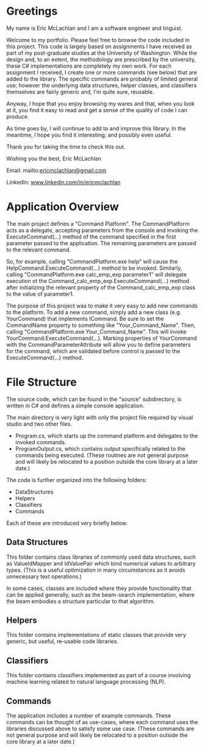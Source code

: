 # Greetings

My name is Eric McLachlan and I am a software engineer and linguist.

Welcome to my portfolio. Please feel free to browse the code included in this project. This code is largely based on assignments I have received as part of my post-graduate studies at the University of Washington. While the design and, to an extent, the methodology are prescribed by the university, these C# implementations are completely my own work. For each assignment I received, I create one or more commands (see below) that are added to the library. The specific commands are probably of limited general use; however the underlying data structures, helper classes, and classifiers themselves are fairly generic and, I'm quite sure, reusable.

Anyway, I hope that you enjoy browsing my wares and that, when you look at it, you find it easy to read and get a sense of the quality of code I can produce.

As time goes by, I will continue to add to and improve this library. In the meantime, I hope you find it interesting; and possibly even useful.

Thank you for taking the time to check this out.

Wishing you the best,
Eric McLachlan

Email: mailto:ericmclachlan@gmail.com

LinkedIn: www.linkedin.com/in/ericmclachlan


# Application Overview

The main project defines a "Command Platform". The CommandPlatform acts as a delegate, accepting parameters from the console and invoking the ExecuteCommand(...) method of the command specified in the first parameter passed to the application. The remaining parameters are passed to the relevant command.

So, for example, calling "CommandPlatform.exe help" will cause the HelpCommand.ExecuteCommand(...) method to be invoked. Similarly, calling "CommandPlatform.exe calc_emp_exp parameter1" will delegate execution ot the Command_calc_emp_exp.ExecuteCommand(...) method after initializing the relevant property of the Command_calc_emp_exp class to the value of parameter1.

The purpose of this project was to make it very easy to add new commands to the platform. To add a new command, simply add a new class (e.g. YourCommand) that implements ICommand. Be sure to set the CommandName property to something like "Your_Command_Name". Then, calling "CommandPlatform.exe Your_Command_Name". This will invoke YourCommand.ExecuteCommand(...). Marking properties of YourCommand with the CommandParameterAttribute will allow you to define parameters for the command, which are validated before control is passed to the ExecuteCommand(...) method.


# File Structure

The source code, which can be found in the "source" subdirectory, is written in C# and defines a simple console application.

The main directory is very light with only the project file required by visual studio and two other files.
- Program.cs, which starts up the command platform and delegates to the invoked commands.
- ProgramOutput.cs, which contains output specifically related to the commands being executed. (These routines are not general purpose and will likely be relocated to a position outside the core library at a later date.)

The code is further organized into the following folders:
- DataStructures
- Helpers
- Classifiers
- Commands

Each of these are introduced very briefly below:

## Data Structures

This folder contains class libraries of commonly used data structures, such as ValueIdMapper and IdValuePair which bind numerical values to arbitrary types. (This is a useful optimization in many circumstances as it avoids unnecessary text operations.)

In some cases, classes are included where they provide functionality that can be applied generally, such as the beam-search implementation, where the beam embodies a structure particular to that algorithm.

## Helpers

This folder contains implementations of static classes that provide very generic, but useful, re-usable code libraries. 

## Classifiers

This folder contains classifiers implemented as part of a course involving machine learning related to natural language processing (NLP).

## Commands

The application includes a number of example commands. These commands can be thought of as use-cases, where each command uses the libraries discussed above to satisfy some use case. (These commands are not general purpose and will likely be relocated to a position outside the core library at a later date.)
